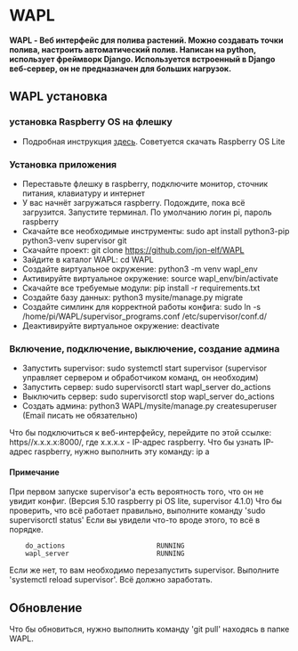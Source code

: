 # WAPL

**WAPL - Веб интерфейс для полива растений. Можно создавать точки полива, настроить автоматический полив.
	   Написан на python, использует фреймворк Django. Используется встроенный в Django веб-сервер, 
	   он не предназначен для больших нагрузок.**

## WAPL установка


### установка Raspberry OS на флешку
- Подробная инструкция [здесь](https://www.raspberrypi.com/documentation/computers/getting-started.html#setting-up-your-raspberry-pi). Советуется скачать Raspberry OS Lite
    
### Установка приложения
- Переставьте флешку в raspberry, подключите монитор, сточник питания, клавиатуру и интернет
- У вас начнёт загружаться raspberry. Подождите, пока всё загрузится. Запустите терминал. По умолчанию логин pi, пароль raspberry
- Скачайте все необходимые инструменты: sudo apt install python3-pip python3-venv supervisor git
- Скачайте проект: git clone https://github.com/jon-elf/WAPL
- Зайдите в каталог WAPL: cd WAPL
- Создайте виртуальное окружение: python3 -m venv wapl_env
- Активируйте виртуальное окружение: source wapl_env/bin/activate
- Скачайте все требуемые модули: pip install -r requirements.txt
- Создайте базу данных: python3 mysite/manage.py migrate
- Создайте симлинк для корректной работы конфига: sudo ln -s /home/pi/WAPL/supervisor_programs.conf /etc/supervisor/conf.d/
- Деактивируйте виртуальное окружение: deactivate
    
### Включение, подключение, выключение, создание админа
- Запустить supervisor: sudo systemctl start supervisor (supervisor управляет сервером и обработчиком команд, он необходим)
- Запустить сервер: sudo supervisorctl start wapl_server do_actions
- Выключить сервер: sudo supervisorctl stop wapl_server do_actions
- Создать админа: python3 WAPL/mysite/manage.py createsuperuser (Email писать не обязательно)

Что бы подключиться к веб-интерфейсу, перейдите по этой ссылке: https//x.x.x.x:8000/, 
где x.x.x.x - IP-адрес raspberry. 
Что бы узнать IP-адрес raspberry, нужно выполнить эту команду: ip a

	
    
#### Примечание
При первом запуске supervisor'а есть вероятность того, что он не увидит конфиг. (Версия 5.10 raspberry pi OS lite, supervisor 4.1.0)
Что бы проверить, что всё работает правильно, выполните команду 'sudo supervisorctl status'
Если вы увидели что-то вроде этого, то всё в порядке.
```
    do_actions                       RUNNING
    wapl_server                      RUNNING
```
Если же нет, то вам необходимо перезапустить supervisor. Выполните 'systemctl reload supervisor'.
Всё должно заработать.
    
    
 ## Обновление
 Что бы обновиться, нужно выполнить команду 'git pull' находясь в папке WAPL.

        

